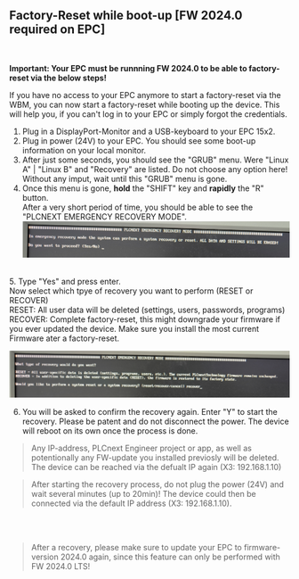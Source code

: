 ## Factory-Reset while boot-up [FW 2024.0 required on EPC]
<br>

**Important: Your EPC must be runnning FW 2024.0 to be able to factory-reset via the below steps!**

If you have no access to your EPC anymore to start a factory-reset via the WBM, you can now start a factory-reset while booting up the device. 
This will help you, if you can't log in to your EPC or simply forgot the credentials. 

1. Plug in a DisplayPort-Monitor and a USB-keyboard to your EPC 15x2. <BR>
2. Plug in power (24V) to your EPC. You should see some boot-up information on your local monitor. 
3. After just some seconds, you should see the "GRUB" menu. Were "Linux A" | "Linux B" and "Recovery" are listed. Do not choose any option here! Without any imput, wait until this "GRUB" menu is gone. 
4. Once this menu is gone, **hold** the "SHIFT" key and **rapidly** the "R" button. <BR>
After a very short period of time, you should be able to see the "PLCNEXT EMERGENCY RECOVERY MODE". <BR>
![Recovery1](/FW_2024/images/RecoveryS1.png)
<BR>
5. Type "Yes" and press enter. <BR>
Now select which tpye of recovery you want to perform (RESET or RECOVER) <BR>
RESET: All user data will be deleted (settings, users, passwords, programs) <BR>
RECOVER: Complete factory-reset, this might downgrade your firmware if you ever updated the device. Make sure you install the most current Firmware ater a factory-reset.  <br>

![Recovery2](/FW_2024/images/RecoveryS2.png) <BR>

6. You will be asked to confirm the recovery again. Enter "Y" to start the recovery. Please be patent and do not disconnect the power. The device will reboot on its own once the process is done. <BR>


 > Any IP-address, PLCnext Engineer project or app, as well as potentionally any FW-update you installed previosly will be deleted. The device can be reached via the defualt IP again (X3: 192.168.1.10) <BR>

 > After starting the recovery process, do not plug the power (24V) and wait several minutes (up to 20min)! The device could then be connected via the default IP address (X3: 192.168.1.10).
 <br>
<BR>

>After a recovery, please make sure to update your EPC to firmware-version 2024.0 again, since this feature can only be performed with FW 2024.0 LTS!